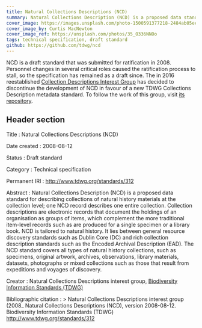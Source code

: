 ```yaml
---
title: Natural Collections Descriptions (NCD)
summary: Natural Collections Description (NCD) is a proposed data standard for describing collections of natural history materials at the collection level; one NCD record describes one entire collection.
cover_image: https://images.unsplash.com/photo-1500591377218-2484ab05eeaf
cover_image_by: Curtis MacNewton
cover_image_ref: https://unsplash.com/photos/35_O336NNOo
tags: technical specification, draft standard
github: https://github.com/tdwg/ncd
---
```


<div class="alert alert-info">
NCD is a draft standard that was submitted for ratification in 2008. Personnel changes in several critical roles caused the ratification process to stall, so the specification has remained as a draft since. The in 2016 reestablished <a href="../../community/cd/">Collection Descriptions Interest Group</a> has decided to discontinue the development of NCD in favour of a new TDWG Collections Description metadata standard. To follow the work of this group, visit <a href="https://github.com/tdwg/cd">its repository</a>.
</div>

## Header section

Title
: Natural Collections Descriptions (NCD)

Date created
: 2008-08-12

Status
: Draft standard

Category
: Technical specification

Permanent IRI
: <http://www.tdwg.org/standards/312>

Abstract
: Natural Collections Description (NCD) is a proposed data standard for describing collections of natural history materials at the collection level; one NCD record describes one entire collection. Collection descriptions are electronic records that document the holdings of an organisation as groups of items, which complement the more traditional item-level records such as are produced for a single specimen or a library book. NCD is tailored to natural history. It lies between general resource discovery standards such as Dublin Core (DC) and rich collection description standards such as the Encoded Archival Description (EAD). The NCD standard covers all types of natural history collections, such as specimens, original artwork, archives, observations, library materials, datasets, photographs or mixed collections such as those that result from expeditions and voyages of discovery.

Creator
: Natural Collections Descriptions interest group, [Biodiversity Information Standards (TDWG)](https://www.tdwg.org/)

Bibliographic citation
: > Natural Collections Descriptions interest group (2008_ Natural Collections Descriptions (NCD), version 2008-08-12. Biodiversity Information Standards (TDWG) <http://www.tdwg.org/standards/312>
